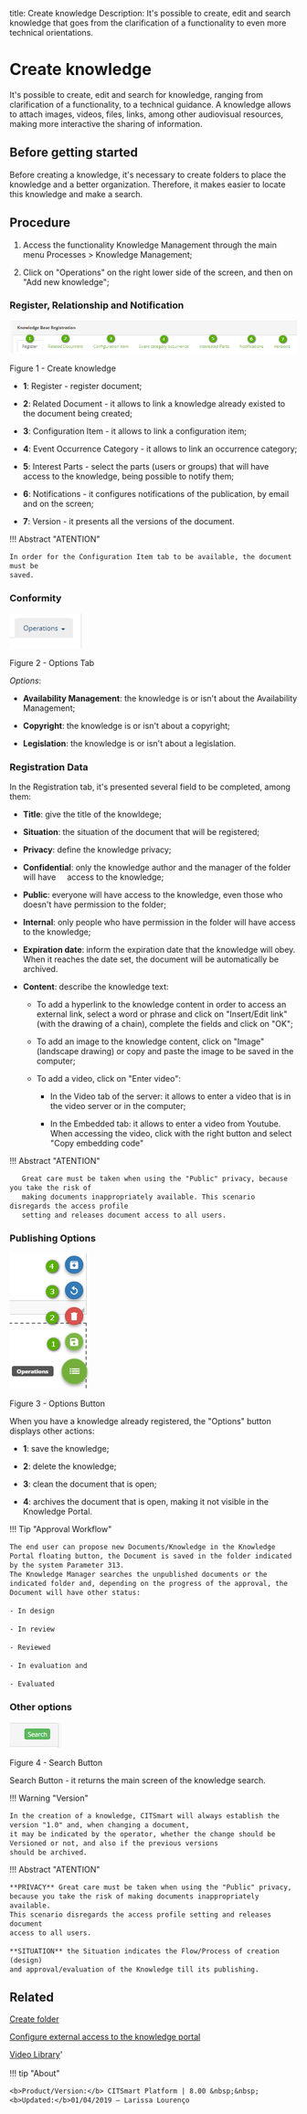 title: Create knowledge
Description: It's possible to create, edit and search knowledge that goes from the clarification of a functionality to even more technical orientations.
# Create knowledge
It's possible to create, edit and search for knowledge, ranging from clarification of a functionality, to a technical guidance.
A knowledge allows to attach images, videos, files, links, among other audiovisual resources, making more interactive the sharing of information.

Before getting started
--------------------------

Before creating a knowledge, it's necessary to create folders to place the
knowledge and a better organization. Therefore, it makes easier to locate this
knowledge and make a search.

Procedure
-------------

1.  Access the functionality Knowledge Management through the main menu
    Processes \> Knowledge Management;

2.  Click on "Operations" on the right lower side of the screen, and then on
    "Add new knowledge";
    
### Register, Relationship and Notification    

![aba](images/create-1.png)

Figure 1 - Create knowledge

-   **1**: Register - register document;

-   **2**: Related Document - it allows to link a knowledge already existed to
    the document being created;
    
-   **3**: Configuration Item - it allows to link a configuration item;

-   **4**: Event Occurrence Category - it allows to link an occurrence category;

-   **5**: Interest Parts - select the parts (users or groups) that will have access
    to the knowledge, being possible to notify them;
    
-   **6**: Notifications - it configures notifications of the publication, by email
    and on the screen;
    
-   **7**: Version - it presents all the versions of the document.


!!! Abstract "ATENTION"

    In order for the Configuration Item tab to be available, the document must be 
    saved.
    
### Conformity    

![tab](images/create-2.png)

Figure 2 - Options Tab

*Options*:

-   **Availability Management**: the knowledge is or isn't about the Availability
    Management;

-   **Copyright**: the knowledge is or isn't about a copyright;

-   **Legislation**: the knowledge is or isn't about a legislation.

### Registration Data

In the Registration tab, it's presented several field to be completed, among them:

-   **Title**: give the title of the knowldege;

-   **Situation**: the situation of the document that will be registered;

-   **Privacy**: define the knowledge privacy;

-   **Confidential**: only the knowledge author and the manager of the folder will have
    access to the knowledge;
    
-   **Public**: everyone will have access to the knowledge, even those who doesn't have
    permission to the folder;
    
-   **Internal**: only people who have permission in the folder will have access to the
    knowledge;
    
-   **Expiration date**: inform the expiration date that the knowledge will obey. When
    it reaches the date set, the document will be automatically be archived.

-   **Content**: describe the knowledge text:

    -   To add a hyperlink to the knowledge content in order to access an external link, 
        select a word or phrase and click on "Insert/Edit link" (with the drawing of a chain), 
        complete the fields and click on "OK";
        
    -   To add an image to the knowledge content, click on "Image" (landscape drawing) or copy 
        and paste the image to be saved in the computer;     

    -   To add a video, click on "Enter video":
    
        -   In the Video tab of the server: it allows to enter a video that is in the
            video server or in the computer;
            
        -   In the Embedded tab: it allows to enter a video from Youtube. When accessing 
            the video, click with the right button and select "Copy embedding code"    

!!! Abstract "ATENTION"

       Great care must be taken when using the "Public" privacy, because you take the risk of 
       making documents inappropriately available. This scenario disregards the access profile 
       setting and releases document access to all users.


### Publishing Options

![tab](images/create-4.png)

Figure 3 - Options Button

   When you have a knowledge already registered, the "Options" button displays other actions:
   
-   **1**: save the knowledge;

-   **2**: delete the knowledge;

-   **3**: clean the document that is open;

-   **4**: archives the document that is open, making it not visible in the Knowledge Portal. 


!!! Tip "Approval Workflow"

    The end user can propose new Documents/Knowledge in the Knowledge Portal floating button, the Document is saved in the folder indicated by the system Parameter 313.
    The Knowledge Manager searches the unpublished documents or the indicated folder and, depending on the progress of the approval, the Document will have other status:
    
    - In design
    
    - In review
    
    - Reviewed
    
    - In evaluation and
    
    - Evaluated



### Other options


![tab](images/create-3.png)

Figure 4 - Search Button

Search Button - it returns the main screen of the knowledge search.

!!! Warning "Version"

    In the creation of a knowledge, CITSmart will always establish the version "1.0" and, when changing a document, 
    it may be indicated by the operator, whether the change should be Versioned or not, and also if the previous versions 
    should be archived.
    
    
!!! Abstract "ATENTION"

    **PRIVACY** Great care must be taken when using the "Public" privacy, 
    because you take the risk of making documents inappropriately available.
    This scenario disregards the access profile setting and releases document 
    access to all users.
    
    **SITUATION** the Situation indicates the Flow/Process of creation (design)
    and approval/evaluation of the Knowledge till its publishing.


Related
-----------

[Create folder](/en-us/citsmart-platform-8/processes/knowledge/configuration/create-folder.html)

[Configure external access to the knowledge portal](/en-us/citsmart-platform-8/processes/knowledge/configuration/configure-external-access-knowledge-portal.html)

<i class='fa fa-youtube-play  fa-2x' style='color:#97ce17;vertical-align: middle;'> </i> [Video Library](https://www.youtube.com/playlist?list=PLB5qK2uzf2RPrJlfrg8kcSk7iorkZwCWq)'

!!! tip "About"

    <b>Product/Version:</b> CITSmart Platform | 8.00 &nbsp;&nbsp;
    <b>Updated:</b>01/04/2019 – Larissa Lourenço


